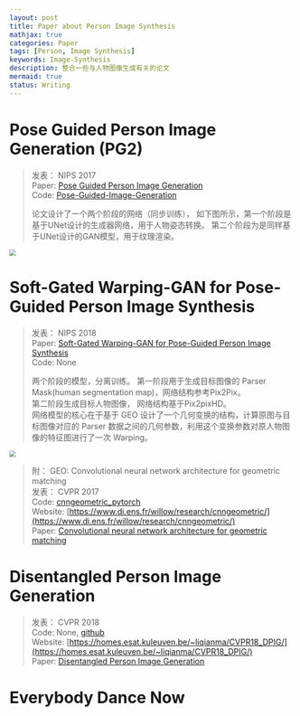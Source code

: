 ```yaml
---
layout: post
title: Paper about Person Image Synthesis
mathjax: true
categories: Paper
tags: [Person, Image Synthesis]
keywords: Image-Synthesis
description: 整合一些与人物图像生成有关的论文
mermaid: true
status: Writing
---
```


# Pose Guided Person Image Generation (PG2)

> 发表：  NIPS 2017  
> Paper: [Pose Guided Person Image Generation](https://arxiv.org/abs/1705.09368)  
> Code: [Pose-Guided-Image-Generation](https://github.com/harshitbansal05/Pose-Guided-Image-Generation)  
> 
> 论文设计了一个两个阶段的网络（同步训练）， 如下图所示，第一个阶段是基于UNet设计的生成器网络，用于人物姿态转换。 第二个阶段为是同样基于UNet设计的GAN模型，用于纹理渲染。 

<img src="https://raw.githubusercontent.com/huangtao36/huangtao36.github.io/master/_posts/2019-02-27-PaperSummary/HumanImageSynthesis/pg2_networks.png" style="zoom:70%" /> 

# Soft-Gated Warping-GAN for Pose-Guided Person Image Synthesis

> 发表： NIPS 2018  
> Paper: [Soft-Gated Warping-GAN for Pose-Guided Person Image Synthesis](https://papers.nips.cc/paper/7329-soft-gated-warping-gan-for-pose-guided-person-image-synthesis.pdf)  
> Code: None  
>   
> 两个阶段的模型，分离训练。 第一阶段用于生成目标图像的 Parser Mask(human segmentation map)，网络结构参考Pix2Pix。  
> 第二阶段生成目标人物图像， 网络结构基于Pix2pixHD。    
> 网络模型的核心在于基于 GEO 设计了一个几何变换的结构，计算原图与目标图像对应的 Parser 数据之间的几何参数，利用这个变换参数对原人物图像的特征图进行了一次 Warping。  

<img src="https://raw.githubusercontent.com/huangtao36/huangtao36.github.io/master/_posts/2019-02-27-PaperSummary/HumanImageSynthesis/softgatewarpinggan_networks.png" style="zoom:70%" /> 

> 附： GEO: Convolutional neural network architecture for geometric matching  
> 发表： CVPR 2017  
> Code: [cnngeometric_pytorch](https://github.com/ignacio-rocco/cnngeometric_pytorch)  
> Website: [https://www.di.ens.fr/willow/research/cnngeometric/](https://www.di.ens.fr/willow/research/cnngeometric/)  
> Paper: [Convolutional neural network architecture for geometric matching](https://arxiv.org/abs/1703.05593)

# Disentangled Person Image Generation

> 发表： CVPR 2018  
> Code: None, [github](https://github.com/charliememory/Disentangled-Person-Image-Generation)  
> Website: [https://homes.esat.kuleuven.be/~liqianma/CVPR18_DPIG/](https://homes.esat.kuleuven.be/~liqianma/CVPR18_DPIG/)  
> Paper: [Disentangled Person Image Generation](http://homes.esat.kuleuven.be/~liqianma/pdf/CVPR18_Ma_Disentangled_Person_Image_Generation.pdf)  
>  


# Everybody Dance Now

